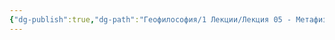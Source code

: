 ```yaml
---
{"dg-publish":true,"dg-path":"Геофилософия/1 Лекции/Лекция 05 - Метафизика ландшафта (Подорога)","permalink":"/geofilosofiya/1-lekczii/lekcziya-05-metafizika-landshafta-podoroga/"}
---
```



